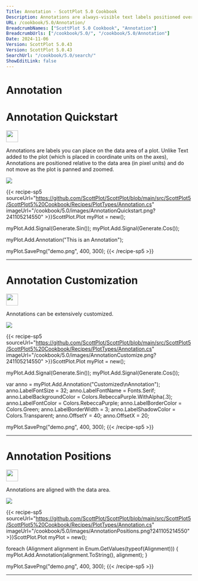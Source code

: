 ```yaml
---
Title: Annotation - ScottPlot 5.0 Cookbook
Description: Annotations are always-visible text labels positioned over the data area.
URL: /cookbook/5.0/Annotation/
BreadcrumbNames: ["ScottPlot 5.0 Cookbook", "Annotation"]
BreadcrumbUrls: ["/cookbook/5.0/", "/cookbook/5.0/Annotation"]
Date: 2024-11-06
Version: ScottPlot 5.0.43
Version: ScottPlot 5.0.43
SearchUrl: "/cookbook/5.0/search/"
ShowEditLink: false
---
```


<h1>Annotation</h1>


<div class='d-flex align-items-center mt-5'>
<h1 class='me-2 text-dark my-0 border-0'>Annotation Quickstart</h1>
<a href='/cookbook/5.0/Annotation/AnnotationQuickstart' target='_blank'>
<img src='/images/icons/new-window.svg' style='height: 2rem;' class='new-window-icon'>
</a>
</div>

Annotations are labels you can place on the data area of a plot. Unlike Text added to the plot (which is placed in coordinate units on the axes), Annotations are positioned relative to the data area (in pixel units) and do not move as the plot is panned and zoomed.

[![](/cookbook/5.0/images/AnnotationQuickstart.png?241105214550)](/cookbook/5.0/images/AnnotationQuickstart.png?241105214550)

{{< recipe-sp5 sourceUrl="https://github.com/ScottPlot/ScottPlot/blob/main/src/ScottPlot5/ScottPlot5%20Cookbook/Recipes/PlotTypes/Annotation.cs" imageUrl="/cookbook/5.0/images/AnnotationQuickstart.png?241105214550" >}}ScottPlot.Plot myPlot = new();

myPlot.Add.Signal(Generate.Sin());
myPlot.Add.Signal(Generate.Cos());

myPlot.Add.Annotation("This is an Annotation");

myPlot.SavePng("demo.png", 400, 300);
{{< /recipe-sp5 >}}

<hr class='my-5 invisible'>



<div class='d-flex align-items-center mt-5'>
<h1 class='me-2 text-dark my-0 border-0'>Annotation Customization</h1>
<a href='/cookbook/5.0/Annotation/AnnotationCustomize' target='_blank'>
<img src='/images/icons/new-window.svg' style='height: 2rem;' class='new-window-icon'>
</a>
</div>

Annotations can be extensively customized.

[![](/cookbook/5.0/images/AnnotationCustomize.png?241105214550)](/cookbook/5.0/images/AnnotationCustomize.png?241105214550)

{{< recipe-sp5 sourceUrl="https://github.com/ScottPlot/ScottPlot/blob/main/src/ScottPlot5/ScottPlot5%20Cookbook/Recipes/PlotTypes/Annotation.cs" imageUrl="/cookbook/5.0/images/AnnotationCustomize.png?241105214550" >}}ScottPlot.Plot myPlot = new();

myPlot.Add.Signal(Generate.Sin());
myPlot.Add.Signal(Generate.Cos());

var anno = myPlot.Add.Annotation("Customized\nAnnotation");
anno.LabelFontSize = 32;
anno.LabelFontName = Fonts.Serif;
anno.LabelBackgroundColor = Colors.RebeccaPurple.WithAlpha(.3);
anno.LabelFontColor = Colors.RebeccaPurple;
anno.LabelBorderColor = Colors.Green;
anno.LabelBorderWidth = 3;
anno.LabelShadowColor = Colors.Transparent;
anno.OffsetY = 40;
anno.OffsetX = 20;

myPlot.SavePng("demo.png", 400, 300);
{{< /recipe-sp5 >}}

<hr class='my-5 invisible'>



<div class='d-flex align-items-center mt-5'>
<h1 class='me-2 text-dark my-0 border-0'>Annotation Positions</h1>
<a href='/cookbook/5.0/Annotation/AnnotationPositions' target='_blank'>
<img src='/images/icons/new-window.svg' style='height: 2rem;' class='new-window-icon'>
</a>
</div>

Annotations are aligned with the data area.

[![](/cookbook/5.0/images/AnnotationPositions.png?241105214550)](/cookbook/5.0/images/AnnotationPositions.png?241105214550)

{{< recipe-sp5 sourceUrl="https://github.com/ScottPlot/ScottPlot/blob/main/src/ScottPlot5/ScottPlot5%20Cookbook/Recipes/PlotTypes/Annotation.cs" imageUrl="/cookbook/5.0/images/AnnotationPositions.png?241105214550" >}}ScottPlot.Plot myPlot = new();

foreach (Alignment alignment in Enum.GetValues(typeof(Alignment)))
{
    myPlot.Add.Annotation(alignment.ToString(), alignment);
}

myPlot.SavePng("demo.png", 400, 300);
{{< /recipe-sp5 >}}

<hr class='my-5 invisible'>


